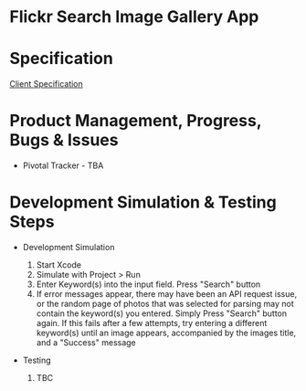 Flickr Search Image Gallery App
========

Specification
========
[Client Specification](./SPEC.md)

Product Management, Progress, Bugs & Issues
========

* Pivotal Tracker - TBA

Development Simulation & Testing Steps
========

* Development Simulation

  1. Start Xcode
  2. Simulate with Project > Run
  3. Enter Keyword(s) into the input field. Press "Search" button
  4. If error messages appear, there may have been an API request issue, or the random page of photos that was selected for parsing may not contain the keyword(s) you entered. Simply Press "Search" button again. If this fails after a few attempts, try entering a different keyword(s) until an image appears, accompanied by the images title, and a "Success" message

* Testing

  1. TBC
